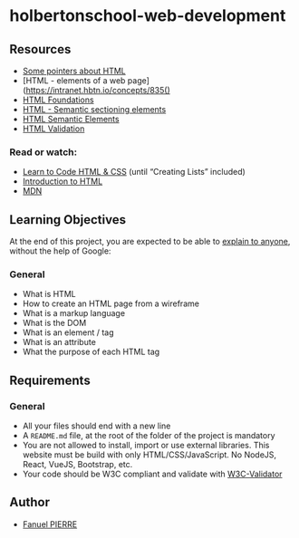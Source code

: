 # holbertonschool-web-development

## Resources      


- [Some pointers about HTML](https://intranet.hbtn.io/concepts/834)
- [HTML - elements of a web page](https://intranet.hbtn.io/concepts/835()
- [HTML Foundations](https://intranet.hbtn.io/concepts/836)
- [HTML - Semantic sectioning elements](https://intranet.hbtn.io/concepts/837)
- [HTML Semantic Elements](https://intranet.hbtn.io/concepts/838)
- [HTML Validation](https://intranet.hbtn.io/concepts/839)


### Read or watch:

- [Learn to Code HTML & CSS](https://learn.shayhowe.com/html-css/) (until “Creating Lists” included)
- [Introduction to HTML](https://developer.mozilla.org/en-US/docs/Learn/HTML/Introduction_to_HTML)
- [MDN](https://developer.mozilla.org/en-US/)

## Learning Objectives
At the end of this project, you are expected to be able to [explain to anyone](https://fs.blog/feynman-learning-technique/), without the help of Google:

### General
- What is HTML
- How to create an HTML page from a wireframe
- What is a markup language
- What is the DOM
- What is an element / tag
- What is an attribute
- What the purpose of each HTML tag

## Requirements
### General
- All your files should end with a new line
- A `README.md` file, at the root of the folder of the project is mandatory
- You are not allowed to install, import or use external libraries. This website must be build with only HTML/CSS/JavaScript. No NodeJS, React, VueJS, Bootstrap, etc.
- Your code should be W3C compliant and validate with [W3C-Validator](https://github.com/hs-hq/W3C-Validator)


## Author

- [Fanuel PIERRE](https://www.github.com/Fpierr) 

